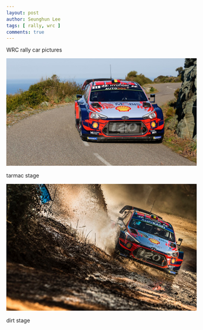 ```yaml
---
layout: post
author: Seunghun Lee
tags: [ rally, wrc ]
comments: true
---
```

WRC rally car pictures

![](/uploads/gallery_motorsport_wrc_01.jpg)

tarmac stage

![](/uploads/rallye-de-catalogne-wrc-2019-16.jpg)

dirt stage
